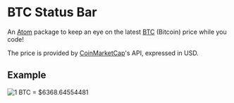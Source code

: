 # BTC Status Bar

An [Atom](https://atom.io/) package to keep an eye on the latest [BTC](https://bitcoin.org/) (Bitcoin) price while you code!

The price is provided by [CoinMarketCap](https://coinmarketcap.com/)'s API, expressed in USD.

## Example

![1 BTC = $6368.64554481](https://i.imgur.com/AcWsxUS.png)
